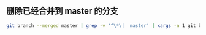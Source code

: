 ## 删除已经合并到 master 的分支

```sh
git branch --merged master | grep -v '^\*\|  master' | xargs -n 1 git branch -d
```
